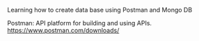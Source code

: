 Learning how to create data base using Postman and Mongo DB

Postman: API platform for building and using APIs.
https://www.postman.com/downloads/
